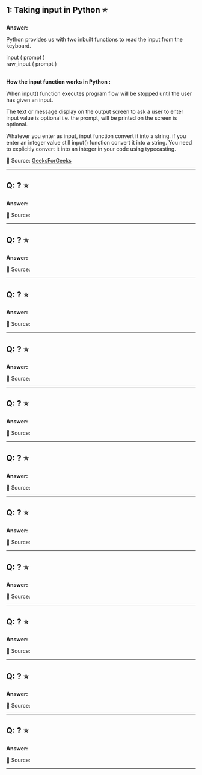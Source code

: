 ## 1: Taking input in Python ⭐

**Answer:**

Python provides us with two inbuilt functions to read the input from the keyboard.

input ( prompt ) <br>
raw_input ( prompt )

<br>__How the input function works in Python :__

When input() function executes program flow will be stopped until the user has given an input.

The text or message display on the output screen to ask a user to enter input value is optional i.e. the prompt, will be printed on the screen is optional.

Whatever you enter as input, input function convert it into a string. if you enter an integer value still input() function convert it into a string. You need to explicitly convert it into an integer in your code using typecasting.




🔗 Source: [GeeksForGeeks](https://www.geeksforgeeks.org/taking-input-in-python/)

---

## Q:  ? ⭐

**Answer:**

🔗 Source: []()

---

## Q:  ? ⭐

**Answer:**

🔗 Source: []()

---

## Q:  ? ⭐

**Answer:**

🔗 Source: []()

---

## Q:  ? ⭐

**Answer:**

🔗 Source: []()

---

## Q:  ? ⭐

**Answer:**

🔗 Source: []()

---

## Q:  ? ⭐

**Answer:**

🔗 Source: []()

---

## Q:  ? ⭐

**Answer:**

🔗 Source: []()

---

## Q:  ? ⭐

**Answer:**

🔗 Source: []()

---

## Q:  ? ⭐

**Answer:**

🔗 Source: []()

---

## Q:  ? ⭐

**Answer:**

🔗 Source: []()

---

## Q:  ? ⭐

**Answer:**

🔗 Source: []()

---
